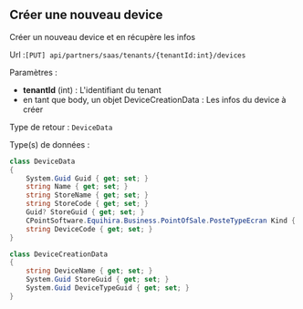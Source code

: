 ## <span id='creer'>Créer une nouveau device</span>

Créer un nouveau device et en récupère les infos

Url :`[PUT] api/partners/saas/tenants/{tenantId:int}/devices`

Paramètres : 

- **tenantId** (int) : L'identifiant du tenant
- en tant que body, un objet DeviceCreationData : Les infos du device à créer

Type de retour : `DeviceData`

Type(s) de données :

```csharp
class DeviceData
{
	System.Guid Guid { get; set; }
	string Name { get; set; }
	string StoreName { get; set; }
	string StoreCode { get; set; }
	Guid? StoreGuid { get; set; }
	CPointSoftware.Equihira.Business.PointOfSale.PosteTypeEcran Kind { get; set; }
	string DeviceCode { get; set; }
}

class DeviceCreationData
{
	string DeviceName { get; set; }
	System.Guid StoreGuid { get; set; }
	System.Guid DeviceTypeGuid { get; set; }
}

```


